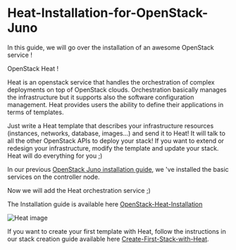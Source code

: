Heat-Installation-for-OpenStack-Juno
===========================

In this guide, we will go over the installation of an awesome OpenStack service !

OpenStack Heat !

Heat is an openstack service that handles the orchestration of complex deployments on top of OpenStack clouds. Orchestration basically manages the infrastructure but it supports also the software configuration management.
Heat provides users the ability to define their applications in terms of templates.

Just write a Heat template that describes your infrastructure resources (instances, networks, database, images...) and send it to Heat! It will talk to all the other OpenStack APIs to deploy your stack!
If you want to extend or redesign your infrastructure, modify the template and update your stack. Heat will do everything for you ;)

In our previous [OpenStack Juno installation guide](https://github.com/ChaimaGhribi/OpenStack-Juno-Installation/blob/master/OpenStack-Juno-Installation.rst), we 've installed the basic services on the controller node.

Now we will add the Heat orchestration service ;)

The Installation guide is available here [OpenStack-Heat-Installation](https://github.com/MarouenMechtri/Heat-Installation-for-OpenStack-Juno/blob/master/OpenStack-Heat-Installation.rst) 

![Heat image](https://raw.githubusercontent.com/MarouenMechtri/Heat-Installation-for-OpenStack-Juno/master/images/controller-heat.jpg)

If you want to create your first template with Heat, follow the instructions in our stack creation guide available here [Create-First-Stack-with-Heat](https://github.com/MarouenMechtri/Heat-Installation-for-OpenStack-Juno/blob/master/Create-your-first-stack-with-Heat.rst). 
